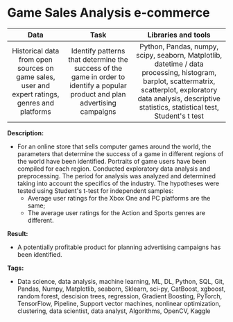 # Game Sales Analysis e-commerce

| Data            |  Task                | Libraries and tools | 
| :--------------: | :---------------------------: |:----------------------:|
|  Historical data from open sources on game sales, user and expert ratings, genres and platforms| Identify patterns that determine the success of the game in order to identify a popular product and plan advertising campaigns| Python, Pandas, numpy, scipy, seaborn, Matplotlib, datetime / data processing, histogram, barplot, scattermatrix, scatterplot, exploratory data analysis, descriptive statistics, statistical test, Student's t test|


**Description:**  

- For an online store that sells computer games around the world, the parameters that determine the success of a game in different regions of the world have been identified. Portraits of game users have been compiled for each region. Conducted exploratory data analysis and preprocessing.
The period for analysis was analyzed and determined taking into account the specifics of the industry.
The hypotheses were tested using Student's t-test for independent samples: 
    - Average user ratings for the Xbox One and PC platforms are the same;
    - The average user ratings for the Action and Sports genres are different.
 
**Result:**
- A potentially profitable product for planning advertising campaigns has been identified.
  
**Tags:**
- Data science, data analysis, machine learning, ML, DL, Python, SQL, Git, Pandas, Numpy, Matplotlib, seaborn, Sklearn, sci-py, CatBoost, xgboost, random forest, descision trees, regression, Gradient Boosting, PyTorch, TensorFlow, Pipeline, Support vector machines, nonlinear optimization, clustering, data scientist, data analyst, Algorithms, OpenCV, Kaggle
